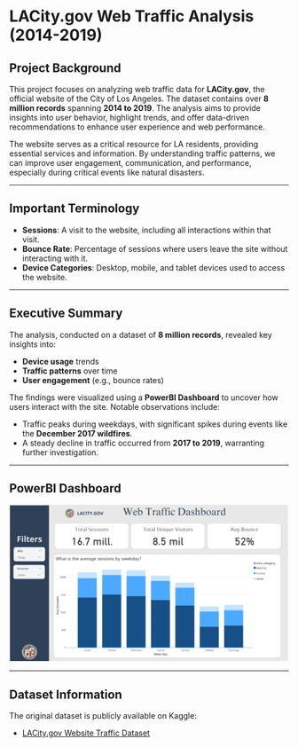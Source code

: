 # LACity.gov Web Traffic Analysis (2014-2019)

## Project Background
This project focuses on analyzing web traffic data for **LACity.gov**, the official website of the City of Los Angeles. The dataset contains over **8 million records** spanning **2014 to 2019**. The analysis aims to provide insights into user behavior, highlight trends, and offer data-driven recommendations to enhance user experience and web performance.

The website serves as a critical resource for LA residents, providing essential services and information. By understanding traffic patterns, we can improve user engagement, communication, and performance, especially during critical events like natural disasters.

---

## Important Terminology
- **Sessions**: A visit to the website, including all interactions within that visit.
- **Bounce Rate**: Percentage of sessions where users leave the site without interacting with it.
- **Device Categories**: Desktop, mobile, and tablet devices used to access the website.

---

## Executive Summary
The analysis, conducted on a dataset of **8 million records**, revealed key insights into:
- **Device usage** trends
- **Traffic patterns** over time
- **User engagement** (e.g., bounce rates)

The findings were visualized using a **PowerBI Dashboard** to uncover how users interact with the site. Notable observations include:
- Traffic peaks during weekdays, with significant spikes during events like the **December 2017 wildfires**.
- A steady decline in traffic occurred from **2017 to 2019**, warranting further investigation.

---
## PowerBI Dashboard
![dashboard](dashboard.png)

---

## Dataset Information
The original dataset is publicly available on Kaggle:
- [LACity.gov Website Traffic Dataset](https://www.kaggle.com/datasets/cityofLA/lacity.org-website-traffic/data)